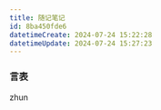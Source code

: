 ```yaml
---
title: 随记笔记
id: 8ba450fde6
datetimeCreate: 2024-07-24 15:22:28
datetimeUpdate: 2024-07-24 15:27:23
---
```


### 言表
zhun